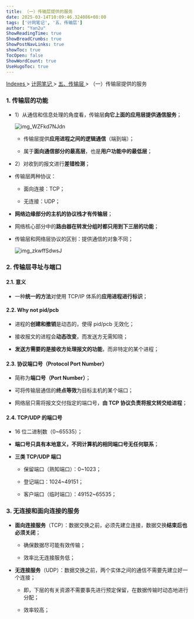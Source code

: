 ```yaml
---
title: （一）传输层提供的服务
date: 2025-03-14T10:09:46.324086+08:00
tags: ['计网笔记', '五、传输层']
author: "Yan2u"
ShowReadingTime: true
ShowBreadCrumbs: true
ShowPostNavLinks: true
showToc: true
TocOpen: false
ShowWordCount: true
UseHugoToc: true
---
```


<a href="/notes408/chapters_index"> Indexes </a> > <a href="/notes408/indexes/计网笔记_index"> 计网笔记 </a> > <a href="/notes408/indexes/计网笔记/五传输层_index"> 五、传输层 </a> > （一）传输层提供的服务

### 1. 传输层的功能

- 1）从通信和信息处理的角度看，传输层**向它上面的应用层提供通信服务**；

	![img_WZFkd7NJdn](https://cloudflare-imgbed-ajc.pages.dev/file/1741871177679_WZFkd7NJdn.png)

	- 传输层提供**应用进程之间的逻辑通信**（端到端）；

	- 属于**面向通信部分的最高层**，也是**用户功能中的最低层**；

- 2）对收到的报文进行**差错检测**；

- 传输层两种协议：

	- 面向连接：TCP；

	- 无连接：UDP；

- **网络边缘部分的主机的协议栈才有传输层**；

- 网络核心部分中的**路由器在转发分组时都只用到下三层的功能**；

- 传输层和网络层协议的区别：提供通信的对象不同；

	![img_zkwffSdwsJ](https://cloudflare-imgbed-ajc.pages.dev/file/1741871189851_zkwffSdwsJ.png)

### 2. 传输层寻址与端口

#### 2.1. 意义

- 一种**统一的方法**对使用 TCP/IP 体系的**应用进程进行标识**；

#### 2.2. Why not pid/pcb

- 进程的**创建和撤销**是动态的，使得 pid/pcb 无效化；

- 接收报文的进程会**动态改变**，而发送方无需知晓；

- **发送方需要的是接收方处理报文的功能**，而非特定的某个进程；

#### 2.3. 协议端口号（Protocol Port Number）

- 简称为**端口号（Port Number）**；

- 可将传输层通信的**终点等效**为目标主机的某个端口；

- 网络层只需将报文交付指定的端口号，**由 TCP 协议负责将报文转交给进程**；

#### 2.4. TCP/UDP 的端口号

- 16 位二进制数（0~65535）；

- **端口号只具有本地意义，不同计算机的相同端口号无任何联系**；

- **三类 TCP/UDP 端口**

	- 保留端口（熟知端口）：0~1023；

	- 登记端口：1024~49151；

	- 客户端口（临时端口）：49152~65535；

### 3. 无连接和面向连接的服务

- **面向连接服务**（TCP）：数据交换之前，必须先建立连接，数据交换**结束后也必须关闭**；

	- 确保数据尽可能有效传输；

	- 效率比无连接服务低；

- **无连接服务**（UDP）：数据交换之前，两个实体之间的通信不需要先建立好一个连接；

	- 即，下层的有关资源不需要事先进行预定保留，在数据传输时动态地进行分配；

	- 效率较高；

